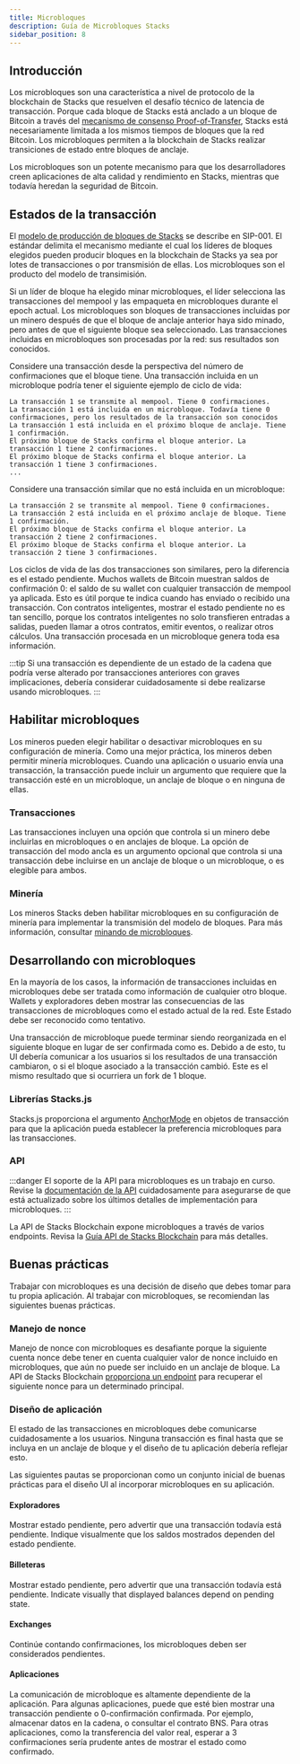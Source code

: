 ```yaml
---
title: Microbloques
description: Guía de Microbloques Stacks
sidebar_position: 8
---
```


## Introducción

Los microbloques son una característica a nivel de protocolo de la blockchain de Stacks que resuelven el desafío técnico de latencia de transacción. Porque cada bloque de Stacks está anclado a un bloque de Bitcoin a través del [mecanismo de consenso Proof-of-Transfer](../understand-stacks/proof-of-transfer), Stacks está necesariamente limitada a los mismos tiempos de bloques que la red Bitcoin. Los microbloques permiten a la blockchain de Stacks realizar transiciones de estado entre bloques de anclaje.

Los microbloques son un potente mecanismo para que los desarrolladores creen aplicaciones de alta calidad y rendimiento en Stacks, mientras que todavía heredan la seguridad de Bitcoin.

## Estados de la transacción

El [modelo de producción de bloques de Stacks](https://github.com/stacksgov/sips/blob/main/sips/sip-001/sip-001-burn-election.) se describe en SIP-001. El estándar delimita el mecanismo mediante el cual los líderes de bloques elegidos pueden producir bloques en la blockchain de Stacks ya sea por lotes de transacciones o por transmisión de ellas. Los microbloques son el producto del modelo de transimisión.

Si un líder de bloque ha elegido minar microbloques, el líder selecciona las transacciones del mempool y las empaqueta en microbloques durante el epoch actual. Los microbloques son bloques de transacciones incluidas por un minero después de que el bloque de anclaje anterior haya sido minado, pero antes de que el siguiente bloque sea seleccionado. Las transacciones incluidas en microbloques son procesadas por la red: sus resultados son conocidos.

Considere una transacción desde la perspectiva del número de confirmaciones que el bloque tiene. Una transacción incluida en un microbloque podría tener el siguiente ejemplo de ciclo de vida:

```
La transacción 1 se transmite al mempool. Tiene 0 confirmaciones.
La transacción 1 está incluida en un microbloque. Todavía tiene 0 confirmaciones, pero los resultados de la transacción son conocidos
La transacción 1 está incluida en el próximo bloque de anclaje. Tiene 1 confirmación.
El próximo bloque de Stacks confirma el bloque anterior. La transacción 1 tiene 2 confirmaciones.
El próximo bloque de Stacks confirma el bloque anterior. La transacción 1 tiene 3 confirmaciones.
...
```

Considere una transacción similar que no está incluida en un microbloque:

```
La transacción 2 se transmite al mempool. Tiene 0 confirmaciones.
La transacción 2 está incluida en el próximo anclaje de bloque. Tiene 1 confirmación.
El próximo bloque de Stacks confirma el bloque anterior. La transacción 2 tiene 2 confirmaciones.
El próximo bloque de Stacks confirma el bloque anterior. La transacción 2 tiene 3 confirmaciones.
```

Los ciclos de vida de las dos transacciones son similares, pero la diferencia es el estado pendiente. Muchos wallets de Bitcoin muestran saldos de confirmación 0: el saldo de su wallet con cualquier transacción de mempool ya aplicada. Esto es útil porque te indica cuando has enviado o recibido una transacción. Con contratos inteligentes, mostrar el estado pendiente no es tan sencillo, porque los contratos inteligentes no solo transfieren entradas a salidas, pueden llamar a otros contratos, emitir eventos, o realizar otros cálculos. Una transacción procesada en un microbloque genera toda esa información.

:::tip
Si una transacción es dependiente de un estado de la cadena que podría verse alterado por transacciones anteriores con graves
implicaciones, debería considerar cuidadosamente si debe realizarse usando microbloques.
:::

## Habilitar microbloques

Los mineros pueden elegir habilitar o desactivar microbloques en su configuración de minería. Como una mejor práctica, los mineros deben permitir minería microbloques. Cuando una aplicación o usuario envía una transacción, la transacción puede incluir un argumento que requiere que la transacción esté en un microbloque, un anclaje de bloque o en ninguna de ellas.

### Transacciones

Las transacciones incluyen una opción que controla si un minero debe incluirlas en microbloques o en anclajes de bloque. La opción de transacción del modo ancla es un argumento opcional que controla si una transacción debe incluirse en un anclaje de bloque o un microbloque, o es elegible para ambos.

### Minería

Los mineros Stacks deben habilitar microbloques en su configuración de minería para implementar la transmisión del modelo de bloques. Para más información, consultar [minando de microbloques](../understand-stacks/mining#microblocks).

## Desarrollando con microbloques

En la mayoría de los casos, la información de transacciones incluidas en microbloques debe ser tratada como información de cualquier otro bloque. Wallets y exploradores deben mostrar las consecuencias de las transacciones de microbloques como el estado actual de la red. Este Estado debe ser reconocido como tentativo.

Una transacción de microbloque puede terminar siendo reorganizada en el siguiente bloque en lugar de ser confirmada como es. Debido a de esto, tu UI debería comunicar a los usuarios si los resultados de una transacción cambiaron, o si el bloque asociado a la transacción cambió. Este es el mismo resultado que si ocurriera un fork de 1 bloque.

### Librerías Stacks.js

Stacks.js proporciona el argumento [AnchorMode][] en objetos de transacción para que la aplicación pueda establecer la preferencia microbloques para las transacciones.

### API

:::danger El soporte de la API para microbloques es un trabajo en curso. Revise la [documentación de la API][microblocks_api] cuidadosamente para asegurarse de que está actualizado sobre los últimos detalles de implementación para microbloques. :::

La API de Stacks Blockchain expone microbloques a través de varios endpoints. Revisa la [Guía API de Stacks Blockchain][] para más detalles.

## Buenas prácticas

Trabajar con microbloques es una decisión de diseño que debes tomar para tu propia aplicación. Al trabajar con microbloques, se recomiendan las siguientes buenas prácticas.

### Manejo de nonce

Manejo de nonce con microbloques es desafiante porque la siguiente cuenta nonce debe tener en cuenta cualquier valor de nonce incluido en microbloques, que aún no puede ser incluido en un anclaje de bloque. La API de Stacks Blockchain [proporciona un endpoint][] para recuperar el siguiente nonce para un determinado principal.

### Diseño de aplicación

El estado de las transacciones en microbloques debe comunicarse cuidadosamente a los usuarios. Ninguna transacción es final hasta que se incluya en un anclaje de bloque y el diseño de tu aplicación debería reflejar esto.

Las siguientes pautas se proporcionan como un conjunto inicial de buenas prácticas para el diseño UI al incorporar microbloques en su aplicación.

#### Exploradores

Mostrar estado pendiente, pero advertir que una transacción todavía está pendiente. Indique visualmente que los saldos mostrados dependen del estado pendiente.

#### Billeteras

Mostrar estado pendiente, pero advertir que una transacción todavía está pendiente. Indicate visually that displayed balances depend on pending state.

#### Exchanges

Continúe contando confirmaciones, los microbloques deben ser considerados pendientes.

#### Aplicaciones

La comunicación de microbloque es altamente dependiente de la aplicación. Para algunas aplicaciones, puede que esté bien mostrar una transacción pendiente o 0-confirmación confirmada. Por ejemplo, almacenar datos en la cadena, o consultar el contrato BNS. Para otras aplicaciones, como la transferencia del valor real, esperar a 3 confirmaciones sería prudente antes de mostrar el estado como confirmado.

[AnchorMode]: https://stacks.js.org/enums/transactions.AnchorMode.html
[Guía API de Stacks Blockchain]: https://docs.hiro.so/get-started/stacks-blockchain-api#microblocks-support
[proporciona un endpoint]: https://docs.hiro.so/get-started/stacks-blockchain-api#nonce-handling
[microblocks_api]: https://docs.hiro.so/api#tag/Microblocks
